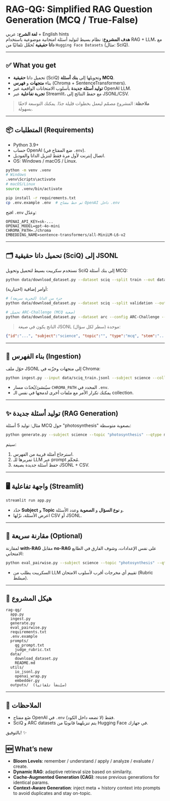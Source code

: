 # RAG-QG: Simplified RAG Question Generation (MCQ / True-False)

**لغة الشرح:** عربي + English hints  
**هدف المشروع:** نظام بسيط لتوليد أسئلة امتحانية موضوعية باستخدام RAG + LLM، مع **داتا حقيقية** تُحمَّل تلقائيًا من `Hugging Face Datasets` (مثال: SciQ).

---

## ✅ What you get
- تحميل داتا **حقيقية** (SciQ) وتحويلها إلى **بنك أسئلة MCQ**.
- بناء **متجهات** و **فهرس** (Chroma + SentenceTransformers).
- **توليد أسئلة جديدة** بأسلوب الامتحانات الواقعية عبر OpenAI LLM.
- **تجربة تفاعلية** عبر Streamlit، مع حفظ النتائج إلى JSONL/CSV.

> **ملاحظة**: المشروع مصمّم ليعمل بخطوات قليلة جدًا. يمكنك التوسعة لاحقًا بسهولة.

---

## 📦 المتطلبات (Requirements)
- Python 3.9+
- حساب OpenAI (ضع المفتاح في `.env`).
- اتصال إنترنت لأول مرة فقط لتنزيل الداتا والموديل.
- OS: Windows / macOS / Linux.

```bash
python -m venv .venv
# Windows
.venv\Scripts\activate
# macOS/Linux
source .venv/bin/activate

pip install -r requirements.txt
cp .env.example .env  # ثم حط مفتاح OpenAI داخل .env
```

افتح `.env` وعدّل:
```
OPENAI_API_KEY=sk-...
OPENAI_MODEL=gpt-4o-mini
CHROMA_PATH=./chroma
EMBEDDING_NAME=sentence-transformers/all-MiniLM-L6-v2
```

---

## 🗂️ تحميل داتا **حقيقية** (SciQ) إلى JSONL
نستخدم سكريبت بسيط لتحميل وتحويل SciQ إلى بنك أسئلة MCQ:

```bash
python data/download_dataset.py --dataset sciq --split train --out data/sciq_train.jsonl --subject science
```

أوامر إضافية (اختيارية):
```bash
# جزء من الداتا (لتجربة سريعة)
python data/download_dataset.py --dataset sciq --split validation --out data/sciq_val.jsonl --subject science --limit 200

# تحميل ARC-Challenge (MCQ صعبة)
python data/download_dataset.py --dataset arc --config ARC-Challenge --split train --out data/arc_challenge_train.jsonl --subject science
```

> الناتج يكون في صيغة JSONL موحدة (سطر لكل سؤال):
```json
{"id":"...", "subject":"science", "topic":"", "type":"mcq", "stem":"...", "options":["A","B","C","D"], "answer_idx":0, "source":"sciq"}
```

---

## 🔎 بناء الفهرس (Ingestion)
حوّل ملف JSONL إلى متجهات وخزّنه في Chroma:

```bash
python ingest.py --input data/sciq_train.jsonl --subject science --collection exam_bank
```

- سيُنشئ/يُحدّث مسار `CHROMA_PATH` المحدد في `.env`.
- يمكنك تكرار الأمر مع ملفات أخرى لدمجها في نفس الـ collection.

---

## ✨ توليد أسئلة جديدة (RAG Generation)
مثال: توليد 5 أسئلة MCQ حول "photosynthesis" بصعوبة متوسطة:

```bash
python generate.py --subject science --topic "photosynthesis" --qtype mcq --difficulty medium --n 5 --collection exam_bank --out outputs/questions_photosynthesis.jsonl
```

سيتم:
1) استرجاع أمثلة قريبة من الفهرس.  
2) تمريرها للـ LLM عبر prompt مُحكَم.  
3) حفظ أسئلة جديدة بصيغة JSONL + CSV.

---

## 🖥️ واجهة تفاعلية (Streamlit)
```bash
streamlit run app.py
```
- حدّد **Subject** و **Topic** و **نوع السؤال** و **الصعوبة** وعدد الأسئلة.  
- اعرض الأسئلة، نزّلها CSV أو JSONL.

---

## 🧪 مقارنة سريعة (Optional)
لمقارنة **with-RAG** مقابل **no-RAG** على نفس الإعدادات، وشوف الفارق في الطابع الامتحاني:
```bash
python eval_pairwise.py --subject science --topic "photosynthesis" --qtype mcq --difficulty medium --n 5 --collection exam_bank --out outputs/compare_photosynthesis.jsonl
```
- السكريبت يطلب من LLM تقييم أي مخرجات أقرب لأسلوب الامتحان (Rubric مبسّط).

---

## 📁 هيكل المشروع
```
rag-qg/
  app.py
  ingest.py
  generate.py
  eval_pairwise.py
  requirements.txt
  .env.example
  prompts/
    qg_prompt.txt
    judge_rubric.txt
  data/
    download_dataset.py
    README.md
  utils/
    io_jsonl.py
    openai_wrap.py
    embedder.py
  outputs/  (سيُنشأ تلقائياً)
```

---

## 🔐 الملاحظات
- ضَع مفتاح OpenAI في `.env` فقط (لا تضعه داخل الكود).  
- SciQ و ARC datasets يتم تنزيلهما قانونيًا من Hugging Face في جهازك.  

بالتوفيق! ✨


## 🆕 What’s new
- **Bloom Levels**: remember / understand / apply / analyze / evaluate / create.
- **Dynamic RAG**: adaptive retrieval size based on similarity.
- **Cache-Augmented Generation (CAG)**: reuse previous generations for identical params.
- **Context-Aware Generation**: inject meta + history context into prompts to avoid duplicates and stay on-topic.
